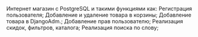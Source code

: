 Интернет магазин с PostgreSQL и такими функциями как: 
Регистрация пользователя;
Добавление и удаление товара в корзины;
Добавление товара в DjangoAdm.;
Добавление прав пользователю;
Реализация скидок, фильтров, каталога;
Реализация поиска по слову;
